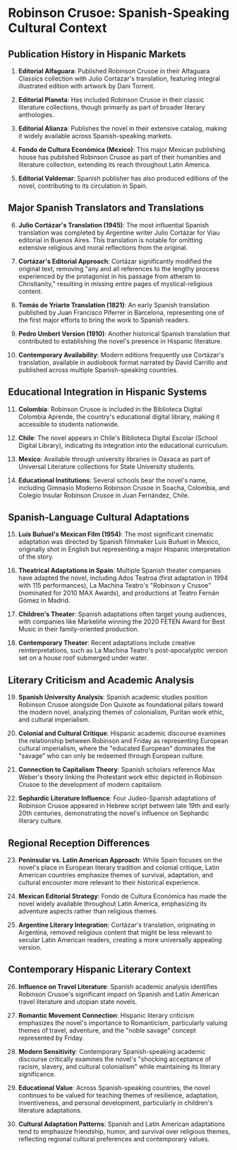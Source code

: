 # Robinson Crusoe: Spanish-Speaking Cultural Context

## Publication History in Hispanic Markets

1. **Editorial Alfaguara**: Published Robinson Crusoe in their Alfaguara Classics collection with Julio Cortázar's translation, featuring integral illustrated edition with artwork by Dani Torrent.

2. **Editorial Planeta**: Has included Robinson Crusoe in their classic literature collections, though primarily as part of broader literary anthologies.

3. **Editorial Alianza**: Publishes the novel in their extensive catalog, making it widely available across Spanish-speaking markets.

4. **Fondo de Cultura Económica (Mexico)**: This major Mexican publishing house has published Robinson Crusoe as part of their humanities and literature collection, extending its reach throughout Latin America.

5. **Editorial Valdemar**: Spanish publisher has also produced editions of the novel, contributing to its circulation in Spain.

## Major Spanish Translators and Translations

6. **Julio Cortázar's Translation (1945)**: The most influential Spanish translation was completed by Argentine writer Julio Cortázar for Viau editorial in Buenos Aires. This translation is notable for omitting extensive religious and moral reflections from the original.

7. **Cortázar's Editorial Approach**: Cortázar significantly modified the original text, removing "any and all references to the lengthy process experienced by the protagonist in his passage from atheism to Christianity," resulting in missing entire pages of mystical-religious content.

8. **Tomás de Yriarte Translation (1821)**: An early Spanish translation published by Juan Francisco Piferrer in Barcelona, representing one of the first major efforts to bring the work to Spanish readers.

9. **Pedro Umbert Version (1910)**: Another historical Spanish translation that contributed to establishing the novel's presence in Hispanic literature.

10. **Contemporary Availability**: Modern editions frequently use Cortázar's translation, available in audiobook format narrated by David Carrillo and published across multiple Spanish-speaking countries.

## Educational Integration in Hispanic Systems

11. **Colombia**: Robinson Crusoe is included in the Biblioteca Digital Colombia Aprende, the country's educational digital library, making it accessible to students nationwide.

12. **Chile**: The novel appears in Chile's Biblioteca Digital Escolar (School Digital Library), indicating its integration into the educational curriculum.

13. **Mexico**: Available through university libraries in Oaxaca as part of Universal Literature collections for State University students.

14. **Educational Institutions**: Several schools bear the novel's name, including Gimnasio Moderno Robinson Crusoe in Soacha, Colombia, and Colegio Insular Robinson Crusoe in Juan Fernández, Chile.

## Spanish-Language Cultural Adaptations

15. **Luis Buñuel's Mexican Film (1954)**: The most significant cinematic adaptation was directed by Spanish filmmaker Luis Buñuel in Mexico, originally shot in English but representing a major Hispanic interpretation of the story.

16. **Theatrical Adaptations in Spain**: Multiple Spanish theater companies have adapted the novel, including Ados Teatroa (first adaptation in 1994 with 115 performances), La Machina Teatro's "Robinson y Crusoe" (nominated for 2010 MAX Awards), and productions at Teatro Fernán Gómez in Madrid.

17. **Children's Theater**: Spanish adaptations often target young audiences, with companies like Markeliñe winning the 2020 FETEN Award for Best Music in their family-oriented production.

18. **Contemporary Theater**: Recent adaptations include creative reinterpretations, such as La Machina Teatro's post-apocalyptic version set on a house roof submerged under water.

## Literary Criticism and Academic Analysis

19. **Spanish University Analysis**: Spanish academic studies position Robinson Crusoe alongside Don Quixote as foundational pillars toward the modern novel, analyzing themes of colonialism, Puritan work ethic, and cultural imperialism.

20. **Colonial and Cultural Critique**: Hispanic academic discourse examines the relationship between Robinson and Friday as representing European cultural imperialism, where the "educated European" dominates the "savage" who can only be redeemed through European culture.

21. **Connection to Capitalism Theory**: Spanish scholars reference Max Weber's theory linking the Protestant work ethic depicted in Robinson Crusoe to the development of modern capitalism.

22. **Sephardic Literature Influence**: Four Judeo-Spanish adaptations of Robinson Crusoe appeared in Hebrew script between late 19th and early 20th centuries, demonstrating the novel's influence on Sephardic literary culture.

## Regional Reception Differences

23. **Peninsular vs. Latin American Approach**: While Spain focuses on the novel's place in European literary tradition and colonial critique, Latin American countries emphasize themes of survival, adaptation, and cultural encounter more relevant to their historical experience.

24. **Mexican Editorial Strategy**: Fondo de Cultura Económica has made the novel widely available throughout Latin America, emphasizing its adventure aspects rather than religious themes.

25. **Argentine Literary Integration**: Cortázar's translation, originating in Argentina, removed religious content that might be less relevant to secular Latin American readers, creating a more universally appealing version.

## Contemporary Hispanic Literary Context

26. **Influence on Travel Literature**: Spanish academic analysis identifies Robinson Crusoe's significant impact on Spanish and Latin American travel literature and utopian state novels.

27. **Romantic Movement Connection**: Hispanic literary criticism emphasizes the novel's importance to Romanticism, particularly valuing themes of travel, adventure, and the "noble savage" concept represented by Friday.

28. **Modern Sensitivity**: Contemporary Spanish-speaking academic discourse critically examines the novel's "shocking acceptance of racism, slavery, and cultural colonialism" while maintaining its literary significance.

29. **Educational Value**: Across Spanish-speaking countries, the novel continues to be valued for teaching themes of resilience, adaptation, inventiveness, and personal development, particularly in children's literature adaptations.

30. **Cultural Adaptation Patterns**: Spanish and Latin American adaptations tend to emphasize friendship, humor, and survival over religious themes, reflecting regional cultural preferences and contemporary values.